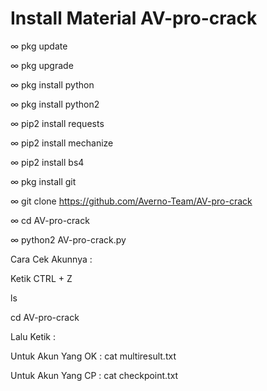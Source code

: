 # Install Material AV-pro-crack

∞ pkg update

∞ pkg upgrade

∞ pkg install python

∞ pkg install python2

∞ pip2 install requests

∞ pip2 install mechanize

∞ pip2 install bs4

∞ pkg install git

∞ git clone https://github.com/Averno-Team/AV-pro-crack

∞ cd AV-pro-crack

∞ python2 AV-pro-crack.py

Cara Cek Akunnya :

Ketik CTRL + Z

ls

cd AV-pro-crack

Lalu Ketik :

Untuk Akun Yang OK : cat  multiresult.txt

Untuk Akun Yang CP : cat checkpoint.txt
